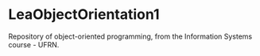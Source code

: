 # LeaObjectOrientation1
Repository of object-oriented programming, from the Information Systems course - UFRN.
